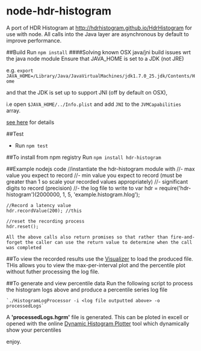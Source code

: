 # node-hdr-histogram
A port of HDR Histogram at http://hdrhistogram.github.io/HdrHistogram for use with node.
All calls into the Java layer are asynchronous by default to improve performance.

##Build
Run `npm install`
####Solving known OSX java/jni build issues wrt the java node module
Ensure that JAVA_HOME is set to a JDK (not JRE)
 
e.g. `export JAVA_HOME=/Library/Java/JavaVirtualMachines/jdk1.7.0_25.jdk/Contents/Home`

and that the JDK is set up to support JNI (off by default on OSX), 

i.e open `$JAVA_HOME/../Info.plist` and add `JNI` to the `JVMCapabilities` array. 

[see here](https://github.com/joeferner/node-java/issues/90#issuecomment-45613235) for details

##Test
- Run `npm test`

##To install from npm registry
Run `npm install hdr-histogram`

##Example nodejs code
    //instantiate the hdr-histogram module with
    //- max value you expect to record
    //- min value you expect to record (must be greater than 1 so scale your recorded values appropriately)
    //- significant digits to record (precision)
    //- the log file to write to
    var hdr = require('hdr-histogram')(2000000, 1, 5, 'example.histogram.hlog');
    
    //Record a latency value
    hdr.recordValue(200); //this
    
    //reset the recording process
    hdr.reset();

    All the above calls also return promises so that rather than fire-and-forget the caller can use the return value to determine when the call was completed
    
    
##To view the recorded results
use the [Visualizer](https://github.com/ennerf/HdrHistogramVisualizer) to load the produced file.
THis allows you to view the max-per-interval plot and the percentile plot without futher processing the log file.

##To generate and view percentile data
Run the following script to process the histogram logs above and produce a percentile series log file
    
    `./HistogramLogProcessor -i <log file outputted above> -o processedLogs`

A **'processedLogs.hgrm'** file is generated. This can be ploted in excell or opened with the online [Dynamic Histogram Plotter](http://hdrhistogram.github.io/HdrHistogram/plotFiles.html) tool which dynamically show your percentiles

enjoy.

